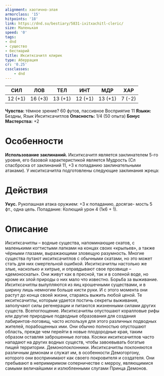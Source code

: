 ```yaml
---
alignment: хаотично-злая
armorclass: '15'
hitpoints: '18'
link: https://dnd.su/bestiary/5831-ixitxachitl-cleric/
size: Маленькая
speed: '0'
tags:
- dnd
- существо
- бестиарий
title: Икситксачитл клирик
type: Аберрация
cr: '0.25'
cssclasses:
    - dnd
---
```



| СИЛ | ЛОВ | ТЕЛ | ИНТ | МДР | ХАР |
|---|---|---|---|---|---|
| 12 (+1) | 16 (+3) | 13 (+1) | 12 (+1) | 13 (+1) | 7 (-2) |
**Чувства:** тёмное зрение? 60 футов, пассивное Восприятие 11
**Языки:** Бездны, Язык Икситксачитлов
**Опасность:** 1/4 (50 опыта)
**Бонус Мастерства:** +2


# Особенности
**Использование заклинаний.** Икситксачитл является заклинателем 5-го уровня, его базовой характеристикой является Мудрость (Сл спасброска от заклинаний 11, +3 к попаданию заклинательными атаками). У икситксачитла подготовлены следующие заклинания жреца:


# Действия
**Укус.** Рукопашная атака оружием: +3 к попаданию, досягае- мость 5 фт., одна цель. Попадание: Колющий урон 4 (1к6 + 1).


# Описание
Икситксачитлы – водные существа, напоминающие скатов, с маленькими когтистыми лапками на концах своих «крыльев», а также чёрными глазами, выражающими зловещую разумность. Многие существа путают икситксачитлов с обычными скатами, но это может стать для них смертельной ошибкой. Икситксачитлы настолько же злые, насколько и хитрые, и оправдывают свое прозвище – «демоноскаты». Они живут как в пресной, так и в соленой воде, но кроме их злой природы о них мало что известно. Борьба за выживание. Икситксачитлы вылупляются из яиц крошечными существами, и в ширину лишь немногим больше кисти руки. И с этого момента они растут до конца своей жизни, стараясь выжить любой ценой. Те икситксачитлы, которым удается постичь секреты выживания, заполучают силы регенерации и питаются жизненными силами других существ. Всепоглощение. Икситксачитлы опустошают коралловые рифы или другие природные подводные образования для создания лабиринтов-логовищ, часто используя для этого различных подводных жителей, порабощенных ими. Они обычно полностью опустошают область, прежде чем перейти в новые плодородные края, таким образом оставляя заброшенные логова. Косяки икситксачитлов часто нападают на других водных существ, чтобы завоевывать богатые пищей территории. Демонопоклонники. Икситксачитлы поклоняются различным демонам и служат им, в особенности Демогоргону, которого они воспринимают как своего покровителя и создателя. Они пребывают в непримиримом соперничестве с мерроу, являющимися самыми величайшими и излюбленными слугами Принца Демонов.